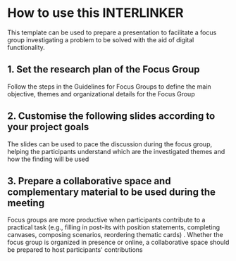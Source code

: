 # How to use this INTERLINKER
This template can be used to prepare a presentation to facilitate a focus group investigating a problem to be solved with the aid of digital functionality.

## 1. Set the research plan of the Focus Group
Follow the steps in the Guidelines for Focus Groups to define the main objective, themes and organizational details for the Focus Group

## 2. Customise the following slides according to your project goals
The slides can be used to pace the discussion during the focus group, helping the participants understand which are the investigated themes and how the finding will be used

## 3. Prepare a collaborative space and complementary material  to be used during the meeting
Focus groups are more productive when participants contribute to a practical task (e.g., filling in post-its with position statements, completing canvases, composing scenarios, reordering thematic cards) . Whether the focus group is organized in presence or online, a collaborative space should be prepared to host participants' contributions

